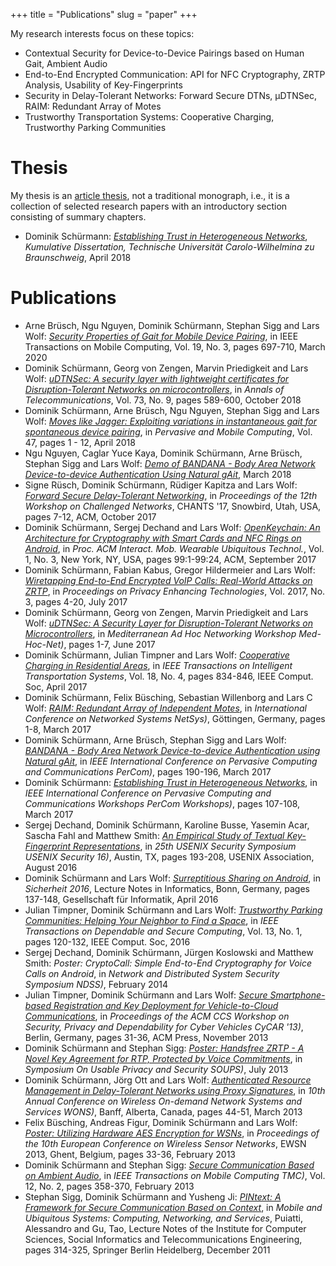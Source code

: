 +++
title = "Publications"
slug = "paper"
+++

My research interests focus on these topics:

*   Contextual Security for Device-to-Device Pairings based on Human Gait, Ambient Audio
*   End-to-End Encrypted Communication: API for NFC Cryptography, ZRTP Analysis, Usability of Key-Fingerprints
*   Security in Delay-Tolerant Networks: Forward Secure DTNs, µDTNSec, RAIM: Redundant Array of Motes
*   Trustworthy Transportation Systems: Cooperative Charging, Trustworthy Parking Communities

# Thesis

My thesis is an [article thesis](https://en.wikipedia.org/wiki/Collection_of_articles), not a traditional monograph, i.e., it is a collection of selected research papers with an introductory section consisting of summary chapters.

*   Dominik Schürmann: _[Establishing Trust in Heterogeneous Networks](https://www.ibr.cs.tu-bs.de/users/schuerm/dissertation-schuermann.pdf)_, _Kumulative Dissertation, Technische Universität Carolo-Wilhelmina zu Braunschweig_, April 2018

# Publications

*   Arne Brüsch, Ngu Nguyen, Dominik Schürmann, Stephan Sigg and Lars Wolf: _[Security Properties of Gait for Mobile Device Pairing](https://www.ibr.cs.tu-bs.de/papers/schuermann-tmc2019.pdf)_, in IEEE Transactions on Mobile Computing, Vol. 19, No. 3, pages 697-710, March 2020
*   Dominik Schürmann, Georg von Zengen, Marvin Priedigkeit and Lars Wolf: _[uDTNSec: A security layer with lightweight certificates for Disruption-Tolerant Networks on microcontrollers](https://www.ibr.cs.tu-bs.de/papers/schuermann-annals-of-telecommunications2018.pdf)_, in _Annals of Telecommunications_, Vol. 73, No. 9, pages 589-600, October 2018
*   Dominik Schürmann, Arne Brüsch, Ngu Nguyen, Stephan Sigg and Lars Wolf: _[Moves like Jagger: Exploiting variations in instantaneous gait for spontaneous device pairing](https://www.ibr.cs.tu-bs.de/papers/schuermann-bandana-pmc.pdf)_, in _Pervasive and Mobile Computing_, Vol. 47, pages 1 - 12, April 2018
*   Ngu Nguyen, Caglar Yuce Kaya, Dominik Schürmann, Arne Brüsch, Stephan Sigg and Lars Wolf: _[Demo of BANDANA - Body Area Network Device-to-device Authentication Using Natural gAit](https://www.ibr.cs.tu-bs.de/papers/schuermann-bandana-demo.pdf)_, March 2018
*   Signe Rüsch, Dominik Schürmann, Rüdiger Kapitza and Lars Wolf: _[Forward Secure Delay-Tolerant Networking](https://www.ibr.cs.tu-bs.de/papers/ruesch-chants2017.pdf)_, in _Proceedings of the 12th Workshop on Challenged Networks_, CHANTS '17, Snowbird, Utah, USA, pages 7-12, ACM, October 2017
*   Dominik Schürmann, Sergej Dechand and Lars Wolf: _[OpenKeychain: An Architecture for Cryptography with Smart Cards and NFC Rings on Android](https://www.ibr.cs.tu-bs.de/papers/schuermann-imwut2017.pdf)_, in _Proc. ACM Interact. Mob. Wearable Ubiquitous Technol._, Vol. 1, No. 3, New York, NY, USA, pages 99:1-99:24, ACM, September 2017
*   Dominik Schürmann, Fabian Kabus, Gregor Hildermeier and Lars Wolf: _[Wiretapping End-to-End Encrypted VoIP Calls: Real-World Attacks on ZRTP](https://www.ibr.cs.tu-bs.de/papers/schuermann-popets2017.pdf)_, in _Proceedings on Privacy Enhancing Technologies_, Vol. 2017, No. 3, pages 4-20, July 2017
*   Dominik Schürmann, Georg von Zengen, Marvin Priedigkeit and Lars Wolf: _[uDTNSec: A Security Layer for Disruption-Tolerant Networks on Microcontrollers](https://www.ibr.cs.tu-bs.de/papers/schuermann-medhocnet2017.pdf)_, in _Mediterranean Ad Hoc Networking Workshop Med-Hoc-Net)_, pages 1-7, June 2017
*   Dominik Schürmann, Julian Timpner and Lars Wolf: _[Cooperative Charging in Residential Areas](https://www.ibr.cs.tu-bs.de/papers/schuermann-tits2016.pdf)_, in _IEEE Transactions on Intelligent Transportation Systems_, Vol. 18, No. 4, pages 834-846, IEEE Comput. Soc, April 2017
*   Dominik Schürmann, Felix Büsching, Sebastian Willenborg and Lars C Wolf: _[RAIM: Redundant Array of Independent Motes](https://www.ibr.cs.tu-bs.de/papers/schuermann-netsys2017.pdf)_, in _International Conference on Networked Systems NetSys)_, Göttingen, Germany, pages 1-8, March 2017
*   Dominik Schürmann, Arne Brüsch, Stephan Sigg and Lars Wolf: _[BANDANA - Body Area Network Device-to-device Authentication using Natural gAit](https://www.ibr.cs.tu-bs.de/papers/schuermann-percom2017.pdf)_, in _IEEE International Conference on Pervasive Computing and Communications PerCom)_, pages 190-196, March 2017
*   Dominik Schürmann: _[Establishing Trust in Heterogeneous Networks](https://www.ibr.cs.tu-bs.de/papers/schuermann-percom2017-phdforum.pdf)_, in _IEEE International Conference on Pervasive Computing and Communications Workshops PerCom Workshops)_, pages 107-108, March 2017
*   Sergej Dechand, Dominik Schürmann, Karoline Busse, Yasemin Acar, Sascha Fahl and Matthew Smith: _[An Empirical Study of Textual Key-Fingerprint Representations](https://www.ibr.cs.tu-bs.de/papers/schuermann-usenix2016.pdf)_, in _25th USENIX Security Symposium USENIX Security 16)_, Austin, TX, pages 193-208, USENIX Association, August 2016
*   Dominik Schürmann and Lars Wolf: _[Surreptitious Sharing on Android](https://www.ibr.cs.tu-bs.de/papers/schuermann-sicherheit2016.pdf)_, in _Sicherheit 2016_, Lecture Notes in Informatics, Bonn, Germany, pages 137-148, Gesellschaft für Informatik, April 2016
*   Julian Timpner, Dominik Schürmann and Lars Wolf: _[Trustworthy Parking Communities: Helping Your Neighbor to Find a Space](https://www.ibr.cs.tu-bs.de/papers/timpner-parking-communities.pdf)_, in _IEEE Transactions on Dependable and Secure Computing_, Vol. 13, No. 1, pages 120-132, IEEE Comput. Soc, 2016
*   Sergej Dechand, Dominik Schürmann, Jürgen Koslowski and Matthew Smith: _Poster: CryptoCall: Simple End-to-End Cryptography for Voice Calls on Android_, in _Network and Distributed System Security Symposium NDSS)_, February 2014
*   Julian Timpner, Dominik Schürmann and Lars Wolf: _[Secure Smartphone-based Registration and Key Deployment for Vehicle-to-Cloud Communications](https://www.ibr.cs.tu-bs.de/papers/timpner-2013-cycar.pdf)_, in _Proceedings of the ACM CCS Workshop on Security, Privacy and Dependability for Cyber Vehicles CyCAR '13)_, Berlin, Germany, pages 31-36, ACM Press, November 2013
*   Dominik Schürmann and Stephan Sigg: _[Poster: Handsfree ZRTP - A Novel Key Agreement for RTP, Protected by Voice Commitments](https://www.ibr.cs.tu-bs.de/papers/schuermann-soups2013.pdf)_, in _Symposium On Usable Privacy and Security SOUPS)_, July 2013
*   Dominik Schürmann, Jörg Ott and Lars Wolf: _[Authenticated Resource Management in Delay-Tolerant Networks using Proxy Signatures](https://www.ibr.cs.tu-bs.de/papers/schuermann-wons2013.pdf)_, in _10th Annual Conference on Wireless On-demand Network Systems and Services WONS)_, Banff, Alberta, Canada, pages 44-51, March 2013
*   Felix Büsching, Andreas Figur, Dominik Schürmann and Lars Wolf: _[Poster: Utilizing Hardware AES Encryption for WSNs](https://www.ibr.cs.tu-bs.de/papers/buesching-ewsn2013.pdf)_, in _Proceedings of the 10th European Conference on Wireless Sensor Networks_, EWSN 2013, Ghent, Belgium, pages 33-36, February 2013
*   Dominik Schürmann and Stephan Sigg: _[Secure Communication Based on Ambient Audio](https://www.ibr.cs.tu-bs.de/papers/schuermann-tmc2013.pdf)_, in _IEEE Transactions on Mobile Computing TMC)_, Vol. 12, No. 2, pages 358-370, February 2013
*   Stephan Sigg, Dominik Schürmann and Yusheng Ji: _[PINtext: A Framework for Secure Communication Based on Context](https://www.ibr.cs.tu-bs.de/papers/schuermann-mobiquitous2011.pdf)_, in _Mobile and Ubiquitous Systems: Computing, Networking, and Services_, Puiatti, Alessandro and Gu, Tao, Lecture Notes of the Institute for Computer Sciences, Social Informatics and Telecommunications Engineering, pages 314-325, Springer Berlin Heidelberg, December 2011 
